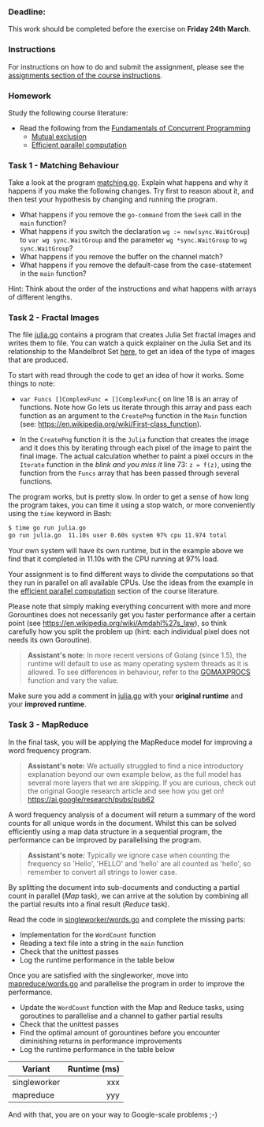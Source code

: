 ### Deadline:
This work should be completed before the exercise on **Friday 24th March**.

### Instructions
For instructions on how to do and submit the assignment, please see the
[assignments section of the course instructions](https://gits-15.sys.kth.se/inda-21/course-instructions#assignments).

### Homework
Study the following course literature:

- Read the following from the [Fundamentals of Concurrent Programming](http://yourbasic.org/golang/concurrent-programming/)
  - [Mutual exclusion](http://yourbasic.org/golang/mutex-explained/)
  - [Efficient parallel computation](http://yourbasic.org/golang/efficient-parallel-computation/)

### Task 1 - Matching Behaviour

Take a look at the program [matching.go](src/matching.go). Explain what happens and why it happens if you make the following changes. Try first to reason about it, and then test your hypothesis by changing and running the program.

  * What happens if you remove the `go-command` from the `Seek` call in the `main` function?
  * What happens if you switch the declaration `wg := new(sync.WaitGroup`) to `var wg sync.WaitGroup` and the parameter `wg *sync.WaitGroup` to `wg sync.WaitGroup`?
  * What happens if you remove the buffer on the channel match?
  * What happens if you remove the default-case from the case-statement in the `main` function?

Hint: Think about the order of the instructions and what happens with arrays of different lengths.

### Task 2 - Fractal Images

The file [julia.go](src/julia.go) contains a program that creates Julia Set
fractal images and writes them to file. You can watch a quick explainer on the Julia Set
and its relationship to the Mandelbrot Set
[here](https://www.youtube.com/watch?v=mg4bp7G0D3s), to get an idea of the type
of images that are produced.

To start with read through the code to get an idea of how it works. Some things
to note:

* `var Funcs []ComplexFunc = []ComplexFunc{` on line 18 is an array of functions.
Note how Go lets us iterate through this array and pass each function as an
argument to the `CreatePng` function in the `Main` function (see:
https://en.wikipedia.org/wiki/First-class_function).

* In the `CreatePng` function it is the `Julia` function that creates the image and it does this by iterating through each pixel of the image to paint the final
image. The actual calculation whether to paint a pixel occurs in the `Iterate`
function in the _blink and you miss it_ line 73: `z = f(z)`, using the function from the `Funcs` array that has been passed through several functions.

The program works, but is pretty slow. In order to get a sense of how long the
program takes, you can time it using a stop watch, or more conveniently using
the `time` keyword in Bash:

```bash
$ time go run julia.go
go run julia.go  11.10s user 0.60s system 97% cpu 11.974 total
```

Your own system will have its own runtime, but in the example above we find that
it completed in 11.10s with the CPU running at 97% load.

Your assignment is to find different ways to divide the computations so that
they run in parallel on all available CPUs. Use the ideas from the example in
the [efficient parallel
computation](http://yourbasic.org/golang/efficient-parallel-computation/)
section of the course literature.

Please note that simply making everything concurrent with more and more Gorountines does not necessarily get you faster performance after a certain point (see https://en.wikipedia.org/wiki/Amdahl%27s_law), so think carefully how you split the problem up (hint: each individual pixel does not needs its own Goroutine).

> **Assistant's note:** In more recent versions of Golang (since 1.5), the runtime will default to use as many operating system threads as it is allowed. To see differences in behaviour, refer to the [GOMAXPROCS](https://golang.org/pkg/runtime/#GOMAXPROCS) function and vary the value.

Make sure you add a comment in [julia.go](src/julia.go) with your **original
runtime** and your **improved runtime**.

### Task 3 - MapReduce

In the final task, you will be applying the MapReduce model for improving a word frequency program.

> **Assistant's note:** We actually struggled to find a nice introductory explanation beyond our own example below, as the full model has several more layers that we are skipping. If you are curious, check out the original Google research article and see how you get on! https://ai.google/research/pubs/pub62

A word frequency analysis of a document will return a summary of the word counts for all unique words in the document. Whilst this can be solved efficiently using a map data structure in a sequential program, the performance can be improved by parallelising the program.

> **Assistant's note:** Typically we ignore case when counting the frequency so 'Hello', 'HELLO' and 'hello' are all counted as 'hello', so remember to convert all strings to lower case.

By splitting the document into sub-documents and conducting a partial count in parallel (_Map_ task), we can arrive at the solution by combining all the partial results into a final result (_Reduce_ task).

Read the code in [singleworker/words.go](src/singleworker/words.go) and complete the missing parts:

- Implementation for the `WordCount` function
- Reading a text file into a string in the `main` function
- Check that the unittest passes
- Log the runtime performance in the table below

Once you are satisfied with the singleworker, move into [mapreduce/words.go](src/mapreduce/words.go) and parallelise the program in order to improve the performance.

- Update the `WordCount` function with the Map and Reduce tasks, using goroutines to parallelise and a channel to gather partial results
- Check that the unittest passes
- Find the optimal amount of gorountines before you encounter diminishing returns in performance improvements
- Log the runtime performance in the table below


|Variant       | Runtime (ms) |
| ------------ | ------------:|
| singleworker |          xxx |
| mapreduce    |          yyy |

And with that, you are on your way to Google-scale problems ;-)
